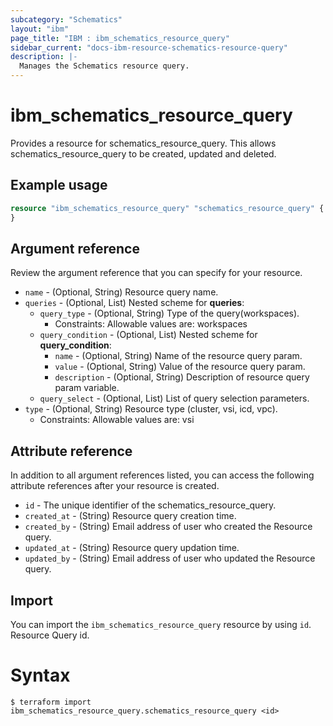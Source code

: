 ```yaml
---
subcategory: "Schematics"
layout: "ibm"
page_title: "IBM : ibm_schematics_resource_query"
sidebar_current: "docs-ibm-resource-schematics-resource-query"
description: |-
  Manages the Schematics resource query.
---
```


# ibm_schematics_resource_query

Provides a resource for schematics_resource_query. This allows schematics_resource_query to be created, updated and deleted.

## Example usage

```terraform
resource "ibm_schematics_resource_query" "schematics_resource_query" {
}
```

## Argument reference

Review the argument reference that you can specify for your resource.

* `name` - (Optional, String) Resource query name.
* `queries` - (Optional, List) 
Nested scheme for **queries**:
	* `query_type` - (Optional, String) Type of the query(workspaces).
	  * Constraints: Allowable values are: workspaces
	* `query_condition` - (Optional, List)
	Nested scheme for **query_condition**:
		* `name` - (Optional, String) Name of the resource query param.
		* `value` - (Optional, String) Value of the resource query param.
		* `description` - (Optional, String) Description of resource query param variable.
	* `query_select` - (Optional, List) List of query selection parameters.
* `type` - (Optional, String) Resource type (cluster, vsi, icd, vpc).
  * Constraints: Allowable values are: vsi

## Attribute reference

In addition to all argument references listed, you can access the following attribute references after your resource is created.

* `id` - The unique identifier of the schematics_resource_query.
* `created_at` - (String) Resource query creation time.
* `created_by` - (String) Email address of user who created the Resource query.
* `updated_at` - (String) Resource query updation time.
* `updated_by` - (String) Email address of user who updated the Resource query.

## Import

You can import the `ibm_schematics_resource_query` resource by using `id`. Resource Query id.

# Syntax
```
$ terraform import ibm_schematics_resource_query.schematics_resource_query <id>
```

